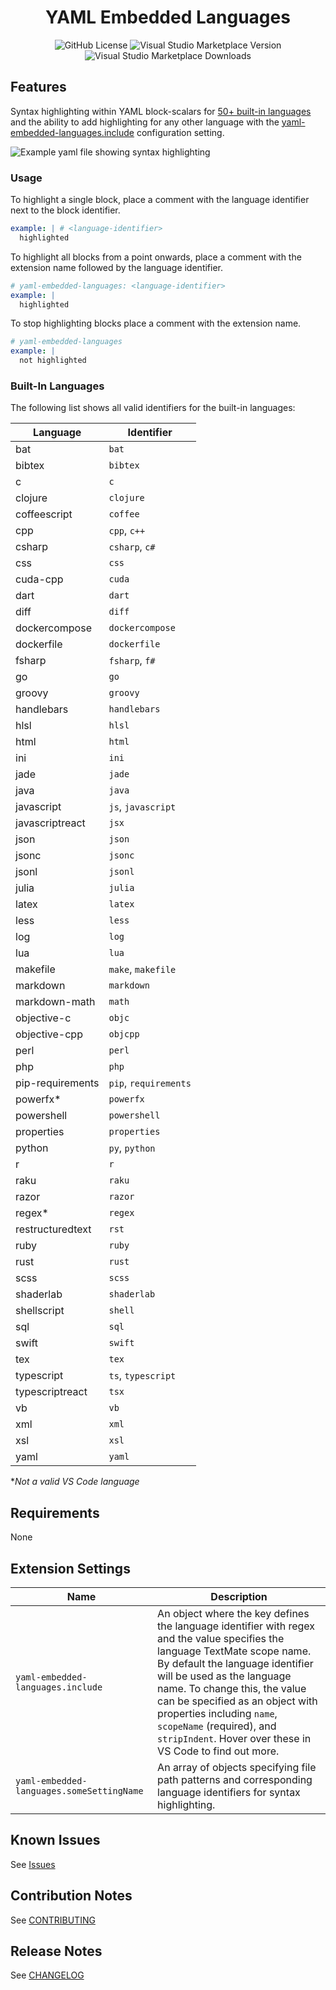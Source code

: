 <div align="center">

# YAML Embedded Languages

![GitHub License](https://img.shields.io/github/license/harrydowning/yaml-embedded-languages?style=for-the-badge)
![Visual Studio Marketplace Version](https://img.shields.io/visual-studio-marketplace/v/harrydowning.yaml-embedded-languages?style=for-the-badge)
![Visual Studio Marketplace Downloads](https://img.shields.io/visual-studio-marketplace/d/harrydowning.yaml-embedded-languages?style=for-the-badge&color=rebeccapurple)

</div>

## Features

Syntax highlighting within YAML block-scalars for [50+ built-in languages](#built-in-languages "Built-In Languages") and the ability to add highlighting for any other language with the [yaml-embedded-languages.include](#extension-settings "Extension Settings") configuration setting.

![Example yaml file showing syntax highlighting](https://raw.githubusercontent.com/harrydowning/yaml-embedded-languages/master/images/example.png)

### Usage

To highlight a single block, place a comment with the language identifier next to the block identifier.

```yaml
example: | # <language-identifier>
  highlighted
```

To highlight all blocks from a point onwards, place a comment with the extension name followed by the language identifier.

```yaml
# yaml-embedded-languages: <language-identifier>
example: |
  highlighted
```

To stop highlighting blocks place a comment with the extension name.

```yaml
# yaml-embedded-languages
example: |
  not highlighted
```

### Built-In Languages

The following list shows all valid identifiers for the built-in languages:

| Language         | Identifier            |
| ---------------- | --------------------- |
| bat              | `bat`                 |
| bibtex           | `bibtex`              |
| c                | `c`                   |
| clojure          | `clojure`             |
| coffeescript     | `coffee`              |
| cpp              | `cpp`, `c++`          |
| csharp           | `csharp`, `c#`        |
| css              | `css`                 |
| cuda-cpp         | `cuda`                |
| dart             | `dart`                |
| diff             | `diff`                |
| dockercompose    | `dockercompose`       |
| dockerfile       | `dockerfile`          |
| fsharp           | `fsharp`, `f#`        |
| go               | `go`                  |
| groovy           | `groovy`              |
| handlebars       | `handlebars`          |
| hlsl             | `hlsl`                |
| html             | `html`                |
| ini              | `ini`                 |
| jade             | `jade`                |
| java             | `java`                |
| javascript       | `js`, `javascript`    |
| javascriptreact  | `jsx`                 |
| json             | `json`                |
| jsonc            | `jsonc`               |
| jsonl            | `jsonl`               |
| julia            | `julia`               |
| latex            | `latex`               |
| less             | `less`                |
| log              | `log`                 |
| lua              | `lua`                 |
| makefile         | `make`, `makefile`    |
| markdown         | `markdown`            |
| markdown-math    | `math`                |
| objective-c      | `objc`                |
| objective-cpp    | `objcpp`              |
| perl             | `perl`                |
| php              | `php`                 |
| pip-requirements | `pip`, `requirements` |
| powerfx\*        | `powerfx`             |
| powershell       | `powershell`          |
| properties       | `properties`          |
| python           | `py`, `python`        |
| r                | `r`                   |
| raku             | `raku`                |
| razor            | `razor`               |
| regex\*          | `regex`               |
| restructuredtext | `rst`                 |
| ruby             | `ruby`                |
| rust             | `rust`                |
| scss             | `scss`                |
| shaderlab        | `shaderlab`           |
| shellscript      | `shell`               |
| sql              | `sql`                 |
| swift            | `swift`               |
| tex              | `tex`                 |
| typescript       | `ts`, `typescript`    |
| typescriptreact  | `tsx`                 |
| vb               | `vb`                  |
| xml              | `xml`                 |
| xsl              | `xsl`                 |
| yaml             | `yaml`                |

\*_Not a valid VS Code language_

## Requirements

None

## Extension Settings

| Name                              | Description                                                                                                                                                                                                                                                                                                                                                                           |
| --------------------------------- | ------------------------------------------------------------------------------------------------------------------------------------------------------------------------------------------------------------------------------------------------------------------------------------------------------------------------------------------------------------------------------------- |
| `yaml-embedded-languages.include` | An object where the key defines the language identifier with regex and the value specifies the language TextMate scope name. By default the language identifier will be used as the language name. To change this, the value can be specified as an object with properties including `name`, `scopeName` (required), and `stripIndent`. Hover over these in VS Code to find out more. |
| `yaml-embedded-languages.someSettingName` | An array of objects specifying file path patterns and corresponding language identifiers for syntax highlighting. |

## Known Issues

See [Issues](https://github.com/harrydowning/vscode-yaml-embedded-languages/issues)

## Contribution Notes

See [CONTRIBUTING](CONTRIBUTING.md)

## Release Notes

See [CHANGELOG](CHANGELOG.md)

